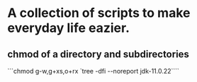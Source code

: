 # A collection of scripts to make everyday life eazier.
## chmod of a directory and subdirectories
```chmod g-w,g+xs,o+rx `tree -dfi --noreport jdk-11.0.22\````
